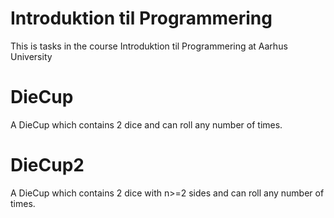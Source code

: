 # Introduktion til Programmering
This is tasks in the course Introduktion til Programmering at Aarhus University

# DieCup
A DieCup which contains 2 dice and can roll any number of times.

# DieCup2
A DieCup which contains 2 dice with n>=2 sides and can roll any number of times.

